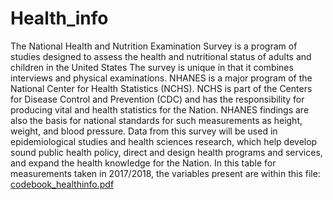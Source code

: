 # Health_info
The National Health and Nutrition Examination Survey is a program of studies designed to assess the health and nutritional status of adults and children in the United States
The survey is unique in that it combines interviews and physical examinations. NHANES is a major program of the National Center for Health Statistics (NCHS). NCHS is part of the Centers for Disease Control and Prevention (CDC) and has the responsibility for producing vital and health statistics for the Nation.
NHANES findings are also the basis for national standards for such measurements as height, weight, and blood pressure. Data from this survey will be used in epidemiological studies and health sciences research, which help develop sound public health policy, direct and design health programs and services, and expand the health knowledge for the Nation.
In this table for measurements taken in 2017/2018, the variables present are within this file:
[codebook_healthinfo.pdf](https://github.com/GloryAgun/Health_info/files/10125537/codebook_healthinfo.pdf)
